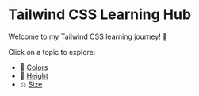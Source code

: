 # Tailwind CSS Learning Hub

Welcome to my Tailwind CSS learning journey! 🚀

Click on a topic to explore:

- 📏 [Colors](Docs/Colors.md)
- 📐 [Height](docs/height.md)
- ⚖️ [Size](docs/size.md)

